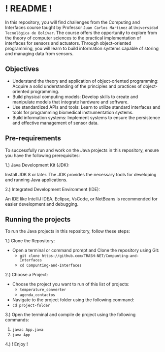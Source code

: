 # ! README !

In this repository, you will find challenges from the Computing and Interfaces course taught by Professor `Juan Carlos Martinez` at `Universidad Tecnológica de Bolívar`. The course offers the opportunity to explore from the theory of computer sciences to the practical implementation of interfaces for sensors and actuators. Through object-oriented programming, you will learn to build information systems capable of storing and managing data from sensors.

## Objectives
- Understand the theory and application of object-oriented programming: Acquire a solid understanding of the principles and practices of object-oriented programming.
- Build physical computing models: Develop skills to create and manipulate models that integrate hardware and software.
- Use standardized APIs and tools: Learn to utilize standard interfaces and tools for programming biomedical instrumentation systems.
- Build information systems: Implement systems to ensure the persistence and effective management of sensor data.

## Pre-requirements
To successfully run and work on the Java projects in this repository, ensure you have the following prerequisites:

1.) Java Development Kit (JDK):

Install JDK 8 or later. The JDK provides the necessary tools for developing and running Java applications.

2.) Integrated Development Environment (IDE):

An IDE like IntelliJ IDEA, Eclipse, VsCode, or NetBeans is recommended for easier development and debugging.

## Running the projects

To run the Java projects in this repository, follow these steps:

1.) Clone the Repository:

- Open a terminal or command prompt and Clone the repository using Git:
    - `git clone https://github.com/TRASH-NET/Compunting-and-Interfaces`
    - `cd Compunting-and-Interfaces`

2.) Choose a Project:
- Choose the project you want to run of this list of projects:
    - `temperature_converter`
    - `agenda_contactos`
- Navigate to the project folder using the following command:
- `cd project-folder`

3.) Open the terminal and compile de project using the following commands:
1. `javac App.java`
2. `java App`

4.) ! Enjoy !